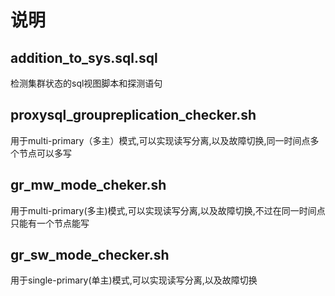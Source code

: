 # 说明
## addition_to_sys.sql.sql
检测集群状态的sql视图脚本和探测语句
## proxysql_groupreplication_checker.sh
用于multi-primary（多主）模式,可以实现读写分离,以及故障切换,同一时间点多个节点可以多写
## gr_mw_mode_cheker.sh
用于multi-primary(多主)模式,可以实现读写分离,以及故障切换,不过在同一时间点只能有一个节点能写
## gr_sw_mode_checker.sh
用于single-primary(单主)模式,可以实现读写分离,以及故障切换